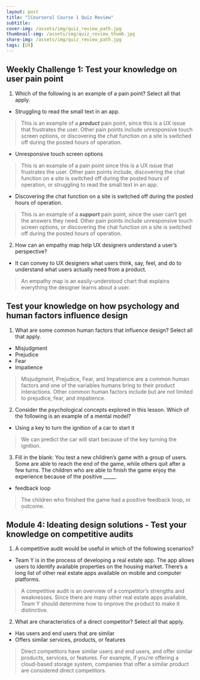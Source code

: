 ```yaml
---
layout: post
title: "[Coursera] Course 1 Quiz Review"
subtitle: 
cover-img: /assets/img/quiz_review_path.jpg
thumbnail-img: /assets/img/quiz_review_thumb.jpg
share-img: /assets/img/quiz_review_path.jpg
tags: [UX]
---
```


## Weekly Challenge 1: Test your knowledge on user pain point

1. Which of the following is an example of a pain point? Select all that apply.

- Struggling to read the small text in an app.
> This is an example of a ***product*** pain point, since this is a UX issue that frustrates the user. Other pain points include unresponsive touch screen options, or discovering the chat function on a site is switched off during the posted hours of operation.

- Unresponsive touch screen options
> This is an example of a pain point since this is a UX issue that frustrates the user. Other pain points include, discovering the chat function on a site is switched off during the posted hours of operation, or struggling to read the small text in an app.

- Discovering the chat function on a site is switched off during the posted hours of operation.
> This is an example of a ***support*** pain point, since the user can’t get the answers they need. Other pain points include unresponsive touch screen options, or discovering the chat function on a site is switched off during the posted hours of operation.

2. How can an empathy map help UX designers understand a user’s perspective? 
- It can convey to UX designers what users think, say, feel, and do to understand what users actually need from a product. 

> An empathy map is an easily-understood chart that explains everything the designer learns about a user.

## Test your knowledge on how psychology and human factors influence design

1. What are some common human factors that influence design? Select all that apply.
- Misjudgment
- Prejudice
- Fear
- Impatience

> Misjudgment, Prejudice, Fear, and Impatience are a common human factors  and one of the variables humans bring to their product interactions. Other common human factors include but are not limited to prejudice, fear, and impatience.

2. Consider the psychological concepts explored in this lesson. Which of the following is an example of a mental model?
- Using a key to turn the ignition of a car to start it

> We can predict the car will start because of the key turning the ignition.

3. Fill in the blank: You test a new children’s game with a group of users. Some are able to reach the end of the game, while others quit after a few turns. The children who are able to finish the game enjoy the experience because of the positive _____.
- feedback loop

> The children who finished the game had a positive feedback loop, or outcome.

## Module 4: Ideating design solutions - Test your knowledge on competitive audits
1. A competitive audit would be useful in which of the following scenarios?
- Team Y is in the process of developing a real estate app. The app allows users to identify available properties on the housing market. There’s a long list of other real estate apps available on mobile and computer platforms.

> A competitive audit is an overview of a competitor’s strengths and weaknesses. Since there are many other real estate apps available, Team Y should determine how to improve the product to make it distinctive.

2. What are characteristics of a direct competitor? Select all that apply.
- Has users and end users that are similar
- Offers similar services, products, or features

> Direct competitors have similar users and end users, and offer similar products, services, or features. For example, if you’re offering a cloud-based storage system, companies that offer a similar product are considered direct competitors.